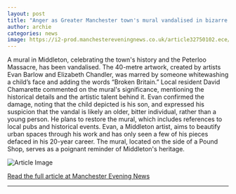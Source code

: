```yaml
---
layout: post
title: "Anger as Greater Manchester town's mural vandalised in bizarre attack"
author: archie
categories: news
image: https://i2-prod.manchestereveningnews.co.uk/article32750102.ece/ALTERNATES/s1200/0_251025mural6.jpg
---
```

A mural in Middleton, celebrating the town's history and the Peterloo Massacre, has been vandalised. The 40-metre artwork, created by artists Evan Barlow and Elizabeth Chandler, was marred by someone whitewashing a child’s face and adding the words “Broken Britain.” Local resident David Chamarette commented on the mural's significance, mentioning the historical details and the artistic talent behind it. Evan confirmed the damage, noting that the child depicted is his son, and expressed his suspicion that the vandal is likely an older, bitter individual, rather than a young person. He plans to restore the mural, which includes references to local pubs and historical events. Evan, a Middleton artist, aims to beautify urban spaces through his work and has only seen a few of his pieces defaced in his 20-year career. The mural, located on the side of a Pound Shop, serves as a poignant reminder of Middleton's heritage.

![Article Image](https://i2-prod.manchestereveningnews.co.uk/article32750102.ece/ALTERNATES/s1200/0_251025mural6.jpg)

[Read the full article at Manchester Evening News](https://www.manchestereveningnews.co.uk/news/greater-manchester-news/anger-greater-manchester-towns-mural-32749512)

---
